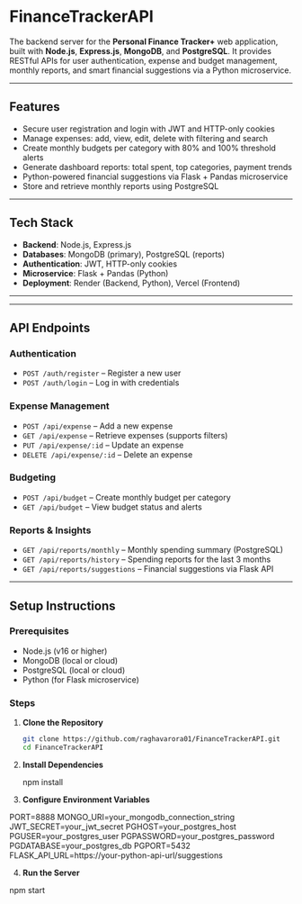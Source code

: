 # FinanceTrackerAPI

The backend server for the **Personal Finance Tracker+** web application, built with **Node.js**, **Express.js**, **MongoDB**, and **PostgreSQL**. It provides RESTful APIs for user authentication, expense and budget management, monthly reports, and smart financial suggestions via a Python microservice.

---

## Features

- Secure user registration and login with JWT and HTTP-only cookies
- Manage expenses: add, view, edit, delete with filtering and search
- Create monthly budgets per category with 80% and 100% threshold alerts
- Generate dashboard reports: total spent, top categories, payment trends
- Python-powered financial suggestions via Flask + Pandas microservice
- Store and retrieve monthly reports using PostgreSQL

---

## Tech Stack

- **Backend**: Node.js, Express.js
- **Databases**: MongoDB (primary), PostgreSQL (reports)
- **Authentication**: JWT, HTTP-only cookies
- **Microservice**: Flask + Pandas (Python)
- **Deployment**: Render (Backend, Python), Vercel (Frontend)

---

---

## API Endpoints

### Authentication
- `POST /auth/register` – Register a new user
- `POST /auth/login` – Log in with credentials

### Expense Management
- `POST /api/expense` – Add a new expense
- `GET /api/expense` – Retrieve expenses (supports filters)
- `PUT /api/expense/:id` – Update an expense
- `DELETE /api/expense/:id` – Delete an expense

### Budgeting
- `POST /api/budget` – Create monthly budget per category
- `GET /api/budget` – View budget status and alerts

### Reports & Insights
- `GET /api/reports/monthly` – Monthly spending summary (PostgreSQL)
- `GET /api/reports/history` – Spending reports for the last 3 months
- `GET /api/reports/suggestions` – Financial suggestions via Flask API

---

## Setup Instructions

### Prerequisites
- Node.js (v16 or higher)
- MongoDB (local or cloud)
- PostgreSQL (local or cloud)
- Python (for Flask microservice)

### Steps
1. **Clone the Repository**
   ```bash
   git clone https://github.com/raghavarora01/FinanceTrackerAPI.git
   cd FinanceTrackerAPI

2. **Install Dependencies**

   npm install

3. **Configure Environment Variables**

PORT=8888
MONGO_URI=your_mongodb_connection_string
JWT_SECRET=your_jwt_secret
PGHOST=your_postgres_host
PGUSER=your_postgres_user
PGPASSWORD=your_postgres_password
PGDATABASE=your_postgres_db
PGPORT=5432
FLASK_API_URL=https://your-python-api-url/suggestions


4. **Run the Server**

npm start
